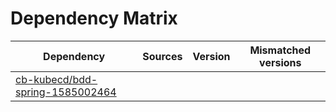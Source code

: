 # Dependency Matrix

Dependency | Sources | Version | Mismatched versions
---------- | ------- | ------- | -------------------
[cb-kubecd/bdd-spring-1585002464](https://github.com/cb-kubecd/bdd-spring-1585002464.git) |  | []() | 
